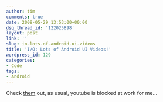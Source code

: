 ```yaml
---
author: tim
comments: true
date: 2008-05-29 13:53:00+00:00
dsq_thread_id: '122025898'
layout: post
link: ''
slug: io-lots-of-android-ui-videos
title: 'I/O: Lots of Android UI Videos!'
wordpress_id: 129
categories:
- Code
tags:
- Android
---
```


Check [them](http://androidcommunity.com/first-live-images-of-fullscreen-android-demo-20080528/) out, as usual, youtube is blocked at work for me...
